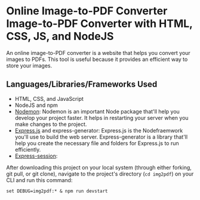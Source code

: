 # Online Image-to-PDF Converter Image-to-PDF Converter with HTML, CSS, JS, and NodeJS

An online image-to-PDF converter is a website that helps you convert your images to PDFs. This tool is useful because it provides an efficient way to store your images.

## Languages/Libraries/Frameworks Used

- HTML, CSS, and JavaScript
- NodeJS and npm
- <a href="https://www.npmjs.com/package/nodemon">Nodemon</a>: Nodemon is an important Node package that'll help you develop your project faster. It helps in restarting your server when you make changes to the project.
- <a href="https://www.expressjs.com/">Express.js</a> and express-generator: Express.js is the Nodefraemwork you'll use to build the web server. Express-generator is a library that'll help you create the necessary file and folders for Express.js to run efficiently.
- <a href="https://www.npmjs.com/package/express-session">Express-session</a>:

After downloading this project on your local system (through either forking, git pull, or git clone), navigate to the project's directory (`cd img2pdf`) on your CLI and run this command:
```
set DEBUG=img2pdf:* & npm run devstart
```
